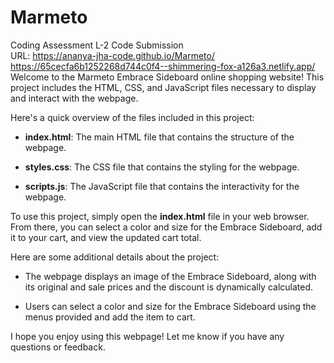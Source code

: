 # Marmeto
Coding Assessment L-2 Code Submission<br>
URL: https://ananya-jha-code.github.io/Marmeto/<br>
https://65cecfa6b1252268d744c0f4--shimmering-fox-a126a3.netlify.app/<br>
Welcome to the Marmeto Embrace Sideboard online shopping website! This project includes the HTML, CSS, and JavaScript files necessary to display and interact with the webpage.

Here's a quick overview of the files included in this project:

*   **index.html**: The main HTML file that contains the structure of the webpage.
    
*   **styles.css**: The CSS file that contains the styling for the webpage.
    
*   **scripts.js**: The JavaScript file that contains the interactivity for the webpage.
    

To use this project, simply open the **index.html** file in your web browser. From there, you can select a color and size for the Embrace Sideboard, add it to your cart, and view the updated cart total.

Here are some additional details about the project:

*   The webpage displays an image of the Embrace Sideboard, along with its original and sale prices and the discount is dynamically calculated.
    
*   Users can select a color and size for the Embrace Sideboard using the menus provided and add the item to cart.
    

I hope you enjoy using this webpage! Let me know if you have any questions or feedback.
